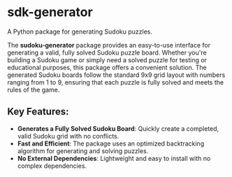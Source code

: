 # sdk-generator

A Python package for generating Sudoku puzzles.

The **sudoku-generator** package provides an easy-to-use interface for generating a valid, fully solved Sudoku puzzle board. Whether you're building a Sudoku game or simply need a solved puzzle for testing or educational purposes, this package offers a convenient solution. The generated Sudoku boards follow the standard 9x9 grid layout with numbers ranging from 1 to 9, ensuring that each puzzle is fully solved and meets the rules of the game.

## Key Features:

- **Generates a Fully Solved Sudoku Board**: Quickly create a completed, valid Sudoku grid with no conflicts.
- **Fast and Efficient**: The package uses an optimized backtracking algorithm for generating and solving puzzles.
- **No External Dependencies**: Lightweight and easy to install with no complex dependencies.
